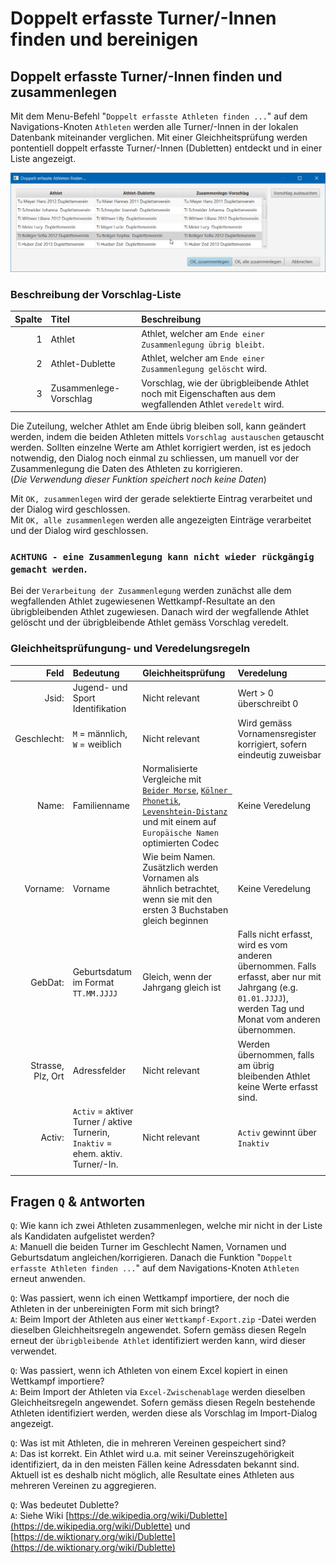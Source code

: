 # Doppelt erfasste Turner/-Innen finden und bereinigen

## Doppelt erfasste Turner/-Innen finden und zusammenlegen <a id="turner-innen_zusammenlegen"></a>

Mit dem Menu-Befehl "`Doppelt erfasste Athleten finden ...`" auf dem Navigations-Knoten `Athleten` werden alle Turner/-Innen in der lokalen Datenbank miteinander verglichen. Mit einer Gleichheitsprüfung werden pontentiell doppelt erfasste Turner/-Innen \(Dubletten\) entdeckt und in einer Liste angezeigt.

![](/assets/find-duplicates.png)

### Beschreibung der Vorschlag-Liste

| Spalte | Titel | Beschreibung |
| ---: | :--- | :--- |
| 1 | Athlet | Athlet, welcher am `Ende einer Zusammenlegung übrig bleibt`. |
| 2 | Athlet-Dublette | Athlet, welcher am `Ende einer Zusammenlegung gelöscht` wird. |
| 3 | Zusammenlege-Vorschlag | Vorschlag, wie der übrigbleibende Athlet noch mit Eigenschaften aus dem wegfallenden Athlet `veredelt` wird. |

Die Zuteilung, welcher Athlet am Ende übrig bleiben soll, kann geändert werden, indem die beiden Athleten mittels `Vorschlag austauschen` getauscht werden. Sollten einzelne Werte am Athlet korrigiert werden, ist es jedoch notwendig, den Dialog noch einmal zu schliessen, um manuell vor der Zusammenlegung die Daten des Athleten zu korrigieren.  
 \(_Die Verwendung dieser Funktion speichert noch keine Daten_\)

Mit `OK, zusammenlegen` wird der gerade selektierte Eintrag verarbeitet und der Dialog wird geschlossen.  
 Mit `OK, alle zusammenlegen` werden alle angezeigten Einträge verarbeitet und der Dialog wird geschlossen.

### `ACHTUNG - eine Zusammenlegung kann nicht wieder rückgängig gemacht werden`.

Bei der `Verarbeitung der Zusammenlegung` werden zunächst alle dem wegfallenden Athlet zugewiesenen Wettkampf-Resultate an den übrigbleibenden Athlet zugewiesen. Danach wird der wegfallende Athlet gelöscht und der übrigbleibende Athlet gemäss Vorschlag veredelt.

### Gleichheitsprüfungung- und Veredelungsregeln

| Feld | Bedeutung | Gleichheitsprüfung | Veredelung |
| ---: | :--- | :--- | :--- |
| Jsid: | Jugend- und Sport Identifikation | Nicht relevant | Wert &gt; 0 überschreibt 0 |
| Geschlecht: | `M` = männlich, `W` = weiblich | Nicht relevant | Wird gemäss Vornamensregister korrigiert, sofern eindeutig zuweisbar |
| Name: | Familienname | Normalisierte Vergleiche mit [`Beider Morse`](https://stevemorse.org/phonetics/bmpm.htm), [`Kölner Phonetik`](https://de.wikipedia.org/wiki/Kölner_Phonetik), [`Levenshtein-Distanz`](https://de.wikipedia.org/wiki/Levenshtein-Distanz) und mit einem auf `Europäische Namen` optimierten Codec | Keine Veredelung |
| Vorname: | Vorname | Wie beim Namen. Zusätzlich werden Vornamen als ähnlich betrachtet, wenn sie mit den ersten 3 Buchstaben gleich beginnen | Keine Veredelung |
| GebDat: | Geburtsdatum im Format `TT.MM.JJJJ` | Gleich, wenn der Jahrgang gleich ist | Falls nicht erfasst, wird es vom anderen übernommen. Falls erfasst, aber nur mit Jahrgang \(e.g. `01.01.JJJJ`\), werden Tag und Monat vom anderen übernommen. |
| Strasse, Plz, Ort | Adressfelder | Nicht relevant | Werden übernommen, falls am übrig bleibenden Athlet keine Werte erfasst sind. |
| Activ: | `Activ` = aktiver Turner / aktive Turnerin, `Inaktiv` = ehem. aktiv. Turner/-In. | Nicht relevant | `Activ` gewinnt über `Inaktiv` |
|  |  |  |  |

## Fragen `Q` & `A`ntworten

`Q`: Wie kann ich zwei Athleten zusammenlegen, welche mir nicht in der Liste als Kandidaten aufgelistet werden?  
 `A`: Manuell die beiden Turner im Geschlecht Namen, Vornamen und Geburtsdatum angleichen/korrigieren. Danach die Funktion "`Doppelt erfasste Athleten finden ...`" auf dem Navigations-Knoten `Athleten` erneut anwenden.

`Q`: Was passiert, wenn ich einen Wettkampf importiere, der noch die Athleten in der unbereinigten Form mit sich bringt?  
 `A`: Beim Import der Athleten aus einer `Wettkampf-Export.zip` -Datei werden dieselben Gleichheitsregeln angewendet. Sofern gemäss diesen Regeln erneut der `übrigbleibende Athlet` identifiziert werden kann, wird dieser verwendet.

`Q`: Was passiert, wenn ich Athleten von einem Excel kopiert in einen Wettkampf importiere?  
 `A`: Beim Import der Athleten via `Excel-Zwischenablage` werden dieselben Gleichheitsregeln angewendet. Sofern gemäss diesen Regeln bestehende Athleten identifiziert werden, werden diese als Vorschlag im Import-Dialog angezeigt.

`Q`: Was ist mit Athleten, die in mehreren Vereinen gespeichert sind?  
 `A`: Das ist korrekt. Ein Athlet wird u.a. mit seiner Vereinszugehörigkeit identifiziert, da in den meisten Fällen keine Adressdaten bekannt sind. Aktuell ist es deshalb nicht möglich, alle Resultate eines Athleten aus mehreren Vereinen zu aggregieren.

`Q`: Was bedeutet Dublette?  
 `A`: Siehe Wiki [https://de.wikipedia.org/wiki/Dublette](https://de.wikipedia.org/wiki/Dublette) und [https://de.wiktionary.org/wiki/Dublette](https://de.wiktionary.org/wiki/Dublette)

